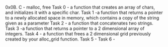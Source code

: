 0x0B. C - malloc, free
Task 0 - a function that creates an array of chars, and initializes it with a specific char.
Task 1 -a function that returns a pointer to a newly allocated space
in memory, which contains a copy of the string given as a parameter
Task 2 - a function that concatenates two strings.
Task 3 -a function that returns a pointer to a 2 dimensional array of integers.
Task 4 - a function that frees a 2 dimensional grid previously
created by your alloc_grid function.
Task 5 -
Task 6 -
